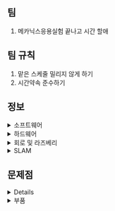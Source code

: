 ## 팀
1. 메카닉스응용실험 끝나고 시간 할애
## 팀 규칙
1. 맡은 스케줄 밀리지 않게 하기 
2. 시간약속 준수하기
## 정보
<details>
  <summary>소프트웨어</summary>
  1. 맵핑 - 이동훈, 최성현 </br>
  2. TTS & STT - 김지호 </br>
  3. 라인트레이싱 - 이동훈, 최성현 </br>
  4. 상황인지 </br>
  5. hw 설계 및 제작 - 윤석현(설계), 류정현(전자회로) </br>
  ------------------------------------------------------------------------------ </br>
  a) 로봇이 물건 찾는 작동 방식 </br>
   1. 사진을 서버에 올림 </br>
   2. 서버가 이미지를 뿌림 </br>
   3. 이미지에 맞는 물건을 찾는게 목표 - SLAM </br>
   4. 로봇이 지나가는 구간에 찾고자 하는 물건이 없으면, 지도에 표시 - SLAM </br>
   5. 의심되는 물건은 사진을 찍어서 서버에 보내고 위치를 표시 - 카메라 인식 </br>
   6. 로봇이 찾아볼수 없는 부분은 지도에 알려주기 - 상자 같은 서랍 구분이 필요(딥러닝) </br>
  b) 주차/월별 계획 </br>
   3월 5주차 ~ 4월 2주차 </br>
    이미지 처리/딥러닝•머신러닝 </br>
   4월 3주차 ~ 5월 1주차 </br>
    OpenCV: 이미지 처리, SLAM에 이용 </br>
    SLAM: 센서 신호 처리(움직임 추정, 장애물 회피), 그래프 최적화 </br>
    *특이 사항: 4월 말~5월 초에 대회 공지가 올라올 예정이므로 공지 체크할 것. </br>
   5월 2주차 ~ 5월 5주차 </br>
  ------------------------------------------------------------------------------ </br>
  <img width="863" alt="image" src="https://github.com/DH10032/Teams/assets/155617166/7b859d7a-5345-4ada-b6a8-235f7b1e94e1"> </br>
  처리 순서는 (frontend - > backend) - > Map representation(맵 작성) </br>
  frontend를 먼저 끝낸 후 backend를 진행하면 어떨까 생각. (협의 후 결정 예정) </br>

 1) Data Acquistion, Visual odometry, Loop closure detection - > frontend </br>
 Data Acquisiton (데이터 획득): 카메라/라이다 같은 센서로부터 정보 획득 (+데이터로부터 노이즈 제거 필요) </br>
 Visual odometry (시각적 주행 거리 측정): 데이터 특정 추출 -> 상대적 움직임 예측 </br>
 Loop closure detection (루프 폐쇄 검출): 방문한 위치인지 판단. </br>
2) Backend optimization(최적화) - > backend </br>
------------------------------------------------------------------------------------- </br>
<필요한 tool 및 도서> </br>
1. 프로그래밍 언어 </br>
Python: Opencv 통해 C++ 보다 구현이 쉬움. But 쓰레드 관리, 최적화, HW 호환성 문제가 있음. 딥러닝 slam training 시에는 유용 </br>
C++: 빠르고 라이브러리가 많음.  </br>
Ros: tcp/ip 통신 보안상 문제로 현업에서는 안 씀. 그러나 쉬워서 학생들에게 추천. </br>
Ros2: Ros 보안 문제 개선, 현재는 개발 중. </br>
2. 필요한 수학적 이론 </br>
a) 선형대수학+베이즈 확률론(slam 기초☆) </br> 
 선형대수: 공간 이해 </br>
 베이즈 확률론: 상태 추정+ sensor fusion(센서 데이터 병합(merging)) </br>
b) 최소자승법 문제+최적화(최신 slam) </br>
3. 관련 라이브러리  </br>
Opencv, Eigen, Ceres, g2o, DBoW </br>
4. 최신 Slam </br>
Deep slam(Slam + deep learning) </br>
5. 추천 도서 </br>
OpenCV로 배우는 컴퓨터 비전과 머신 러닝, Computer Vision(고양이 표지, 이론 중심),Computer vision Algorithm and Application(저자:  Richard), An invitation to 3-D vision, Multiple View in geometry in
computer vision </br>


 
</details>

<details>
  <summary>하드웨어</summary>
  3/28일까지</br>
  - 윤석현: 소형 로봇 몸체 구현(전체적으로) </br>
  - 류정현: 구동 회로 구현 + 배터리 </br>
  4/4까지</br>
  - 윤석현: 제작시작</br>
  - 류정현: 제작시작 </br>
  4/11까지</br>
  - 윤석현: 기본형완성 </br>
  - 류정현: 기본형완성 </br>
  시험기간</br>
  5월초</br>
  - 윤석현: 추가적인 제작? </br>
  - 류정현: 추가적인 제작? </br>
  5월 말 </br>
  - 윤석현: 모든 제작품의 제작 완  </br>
  - 류정현: 모든 제작품의 제작 완 </br>

  
  https://www.youtube.com/@GDSB/playlists
</details>
  
<details>
  <summary>회로 및 라즈베리</summary>
  우분투 20.04로 설치 완
  
  모터는 dc모터+드라이버 (배달중) </br>
  배터리는 9v짜리 건전지 </br>
  카메라는 미정 </br>

  
</details>


<details>
  <summary>SLAM</summary>
  
  1. [SLAM 방식](https://hjdevelop.tistory.com/15/)
     
  SLAM 방식
    <details>
      <summary>프런트 엔드</summary>
    </details>
  
  <details>
      <summary>백 엔드</summary>
    </details>
  
</details>

## 문제점
<details>
  1. DC모터 회전수 측정 </br>
  2. 
  
</details>
<details>
  <summary>부품</summary>
  1. 라즈베리 카메라 </br>
  2. 스텝모터 </br>
  3. 
  
</details>
